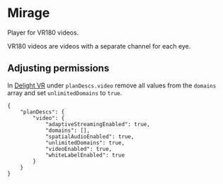 # Mirage

Player for VR180 videos.

VR180 videos are videos with a separate channel for each eye.

## Adjusting permissions

In [Delight VR](/static/cdn.delight-vr.com/1.6.8/dl8-0c65c31ebaf3b71dd6b6a452405e9011ff75d027.js) under `planDescs.video` remove all values from the `domains` array and set `unlimitedDomains` to `true`.

```json5
{
    "planDescs": {
        "video": {
            "adaptiveStreamingEnabled": true,
            "domains": [],
            "spatialAudioEnabled": true,
            "unlimitedDomains": true,
            "videoEnabled": true,
            "whiteLabelEnabled": true
        }
    }
}
```
